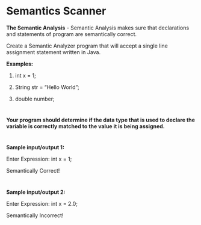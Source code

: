 # Semantics Scanner

**The Semantic Analysis** - Semantic Analysis makes sure that declarations and statements of program are semantically correct.

Create a Semantic Analyzer program that will accept a single line assignment statement written in Java.

**Examples:**

1) int x = 1;

2) String str = “Hello World”;

3) double number;

#

**Your program should determine if the data type that is used to declare the variable is correctly matched to the value it is being assigned.**

 #

**Sample input/output 1:**

Enter Expression: int x = 1;

Semantically  Correct!

 #

**Sample input/output 2:**

Enter Expression: int x = 2.0;

Semantically  Incorrect!
